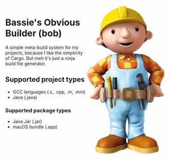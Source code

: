 <img align="right" src="docs/bob-the-builder.jpg" width="50%" alt="Bob the Builder">

# Bassie's Obvious Builder (bob)

A simple meta-build system for my projects, because I like the simplicity of Cargo. But meh it's just a ninja build file generator.

## Supported project types

-   GCC languages (.c, .cpp, .m, .mm)
-   Java (.java)

### Supported package types

-   Java Jar (.jar)
-   macOS bundle (.app)
